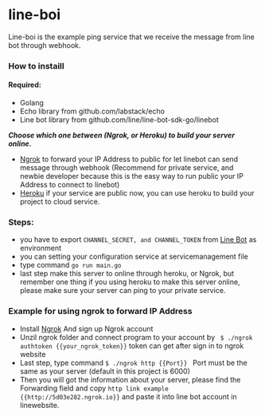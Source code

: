 # line-boi

Line-boi is the example ping service that we receive the message from line bot through webhook.



### How to instaill

#### Required:
* Golang
* Echo library from github.com/labstack/echo
* Line bot library from github.com/line/line-bot-sdk-go/linebot

***Choose which one between (Ngrok, or Heroku) to build your server online.***
* [Ngrok](https://ngrok.com/) to forward your IP Address to public for let linebot can send message through webhook (Recommend for private service, and newbie developer because this is the easy way to run public your IP Address to connect to linebot)
* [Heroku](https://www.heroku.com/) if your service are public now, you can use heroku to build your project to cloud service.


### Steps:
- you have to export ``` CHANNEL_SECRET, and CHANNEL_TOKEN ``` from [Line Bot](https://access.line.me/dialog/oauth/weblogin?client_id=1459630796&redirect_uri=https://business.line.me/auth?redirectUri%3Dhttps://business.line.me/sso/auth?response_type%253Dcode%2526scope%253Dopenid%2526client_id%253D1%2526redirect_uri%253Dhttps%25253A%25252F%25252Fadmin-official.line.me%25252Fs%2526state%253DXsBoBb7xedfN&response_type=code&state=3OtFfK#/bulk) as environment
- you can setting your configuration service at servicemanagement file
- type command ```go run main.go```
- last step make this server to online through heroku, or Ngrok, but remember one thing if you using heroku to make this server online, please make sure your server can ping to your private service.

### Example for using ngrok to forward IP Address
- Install [Ngrok](https://ngrok.com/) And sign up Ngrok account
- Unzil ngrok folder and connect program to your account by ``` $ ./ngrok authtoken {{your_ngrok_token}}``` token can get after sign in to ngrok website
- Last step, type command ```$ ./ngrok http {{Port}} ``` Port must be the same as your server (default in this project is 6000)
- Then you will got the information about your server, please find the Forwarding field and copy ```http link example {{http://5d03e282.ngrok.io}}``` and paste it into line bot account in linewebsite.

